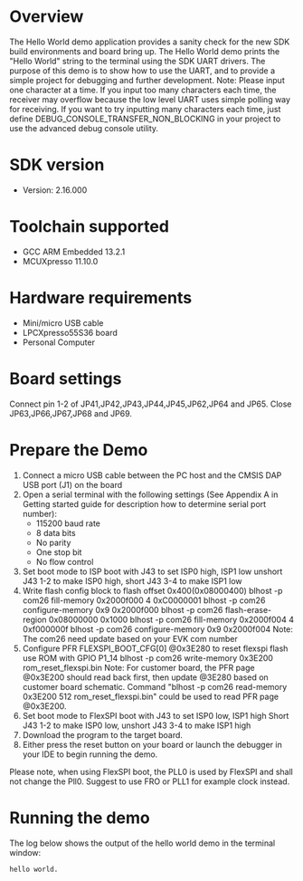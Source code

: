 Overview
========
The Hello World demo application provides a sanity check for the new SDK build environments and board bring up. The Hello
World demo prints the "Hello World" string to the terminal using the SDK UART drivers. The purpose of this demo is to
show how to use the UART, and to provide a simple project for debugging and further development.
Note: Please input one character at a time. If you input too many characters each time, the receiver may overflow
because the low level UART uses simple polling way for receiving. If you want to try inputting many characters each time,
just define DEBUG_CONSOLE_TRANSFER_NON_BLOCKING in your project to use the advanced debug console utility.

SDK version
===========
- Version: 2.16.000

Toolchain supported
===================
- GCC ARM Embedded  13.2.1
- MCUXpresso  11.10.0

Hardware requirements
=====================
- Mini/micro USB cable
- LPCXpresso55S36 board
- Personal Computer

Board settings
==============
Connect pin 1-2 of JP41,JP42,JP43,JP44,JP45,JP62,JP64 and JP65.
Close JP63,JP66,JP67,JP68 and JP69.

Prepare the Demo
================
1.  Connect a micro USB cable between the PC host and the CMSIS DAP USB port (J1) on the board
2.  Open a serial terminal with the following settings (See Appendix A in Getting started guide for description how to determine serial port number):
    - 115200 baud rate
    - 8 data bits
    - No parity
    - One stop bit
    - No flow control
3.  Set boot mode to ISP boot with J43 to set ISP0 high, ISP1 low
      unshort J43 1-2 to make ISP0 high, short J43 3-4 to make ISP1 low
4.  Write flash config block to flash offset 0x400(0x08000400)
      blhost -p com26 fill-memory 0x2000f000 4 0xC0000001
      blhost -p com26 configure-memory 0x9 0x2000f000
      blhost -p com26 flash-erase-region 0x08000000 0x1000
      blhost -p com26 fill-memory 0x2000f004 4 0xf000000f
      blhost -p com26 configure-memory 0x9 0x2000f004
      Note: The com26 need update based on your EVK com number
5.  Configure PFR FLEXSPI_BOOT_CFG[0] @0x3E280 to reset flexspi flash use ROM with GPIO P1_14
      blhost -p com26 write-memory 0x3E200 rom_reset_flexspi.bin
      Note: For customer board, the PFR page @0x3E200 should read back first, then update @3E280 based on customer board schematic. 
            Command "blhost -p com26 read-memory 0x3E200 512 rom_reset_flexspi.bin" could be used to read PFR page @0x3E200.
6.  Set boot mode to FlexSPI boot with J43 to set ISP0 low, ISP1 high
      Short J43 1-2 to make ISP0 low, unshort J43 3-4 to make ISP1 high
7.  Download the program to the target board.
8.  Either press the reset button on your board or launch the debugger in your IDE to begin running the demo.

Please note, when using FlexSPI boot, the PLL0 is used by FlexSPI and shall not change the Pll0.
Suggest to use FRO or PLL1 for example clock instead.

Running the demo
================
The log below shows the output of the hello world demo in the terminal window:
~~~~~~~~~~~~~~~~~~~~~~~~~~~~~~~~~~~
hello world.
~~~~~~~~~~~~~~~~~~~~~~~~~~~~~~~~~~~
